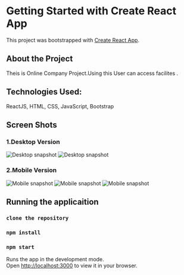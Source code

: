 # Getting Started with Create React App

This project was bootstrapped with [Create React App](https://github.com/facebook/create-react-app).

## About the Project

Theis is Online Company Project.Using this User can access facilites .

## Technologies Used:

ReactJS, HTML, CSS, JavaScript, Bootstrap

## Screen Shots

### 1.Desktop Version

![Desktop snapshot](src/components/screenshot/DesktopHome1.png "Library theme")
![Desktop snapshot](src/components/screenshot/desktop2.png "Library theme")

### 2.Mobile Version

![Mobile snapshot](src/components/screenshot/mobile1.png "Library theme")
![Mobile snapshot](src/components/screenshot/mobile2.png "Library theme")
![Mobile snapshot](src/components/screenshot/mobile.png "Library theme")

## Running the applicaition

### `clone the repository`

### `npm install`

### `npm start`

Runs the app in the development mode.\
Open [http://localhost:3000](http://localhost:3000) to view it in your browser.
